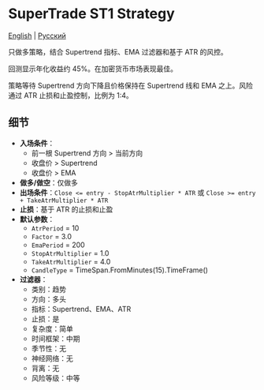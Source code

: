 # SuperTrade ST1 Strategy
[English](README.md) | [Русский](README_ru.md)

只做多策略，结合 Supertrend 指标、EMA 过滤器和基于 ATR 的风控。

回测显示年化收益约 45%。在加密货币市场表现最佳。

策略等待 Supertrend 方向下降且价格保持在 Supertrend 线和 EMA 之上。风险通过 ATR 止损和止盈控制，比例为 1:4。

## 细节

- **入场条件**：
  - 前一根 Supertrend 方向 > 当前方向
  - 收盘价 > Supertrend
  - 收盘价 > EMA
- **做多/做空**：仅做多
- **出场条件**：`Close <= entry - StopAtrMultiplier * ATR` 或 `Close >= entry + TakeAtrMultiplier * ATR`
- **止损**：基于 ATR 的止损和止盈
- **默认参数**：
  - `AtrPeriod` = 10
  - `Factor` = 3.0
  - `EmaPeriod` = 200
  - `StopAtrMultiplier` = 1.0
  - `TakeAtrMultiplier` = 4.0
  - `CandleType` = TimeSpan.FromMinutes(15).TimeFrame()
- **过滤器**：
  - 类别：趋势
  - 方向：多头
  - 指标：Supertrend、EMA、ATR
  - 止损：是
  - 复杂度：简单
  - 时间框架：中期
  - 季节性：无
  - 神经网络：无
  - 背离：无
  - 风险等级：中等

